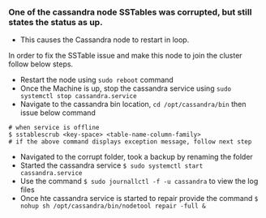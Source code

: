 ### One of the cassandra node SSTables was corrupted, but still states the status as up.
- This causes the Cassandra node to restart in loop.

In order to fix the SSTable issue and make this node to join the cluster follow below steps.

- Restart the node using `sudo reboot` command
- Once the Machine is up, stop the cassandra service using `sudo systemctl stop cassandra.service`
- Navigate to the cassandra bin location, `cd /opt/cassandra/bin` then issue below command
```
# when service is offline
$ sstablescrub <key-space> <table-name-column-family>
# if the above command displays exception message, follow next step
```
- Navigated to the corrupt folder, took a backup by renaming the folder
- Started the cassandra service `$ sudo systemctl start cassandra.service`
- Use the command `$ sudo journallctl -f -u cassandra` to view the log files 
- Once hte cassandra service is started to repair provide the command `$ nohup sh /opt/cassandra/bin/nodetool repair -full &`
